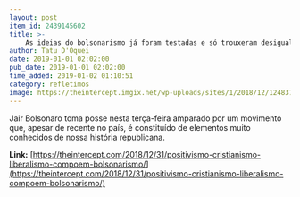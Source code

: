 ```yaml
---
layout: post
item_id: 2439145602
title: >-
    As ideias do bolsonarismo já foram testadas e só trouxeram desigualdade ao Brasil
author: Tatu D'Oquei
date: 2019-01-01 02:02:00
pub_date: 2019-01-01 02:02:00
time_added: 2019-01-02 01:10:51
category: refletimos
image: https://theintercept.imgix.net/wp-uploads/sites/1/2018/12/12483746-high-1545245574.jpeg?auto=compress%2Cformat&q=90&fit=crop&w=1200&h=800
---
```


Jair Bolsonaro toma posse nesta terça-feira amparado por um movimento que, apesar de recente no país, é constituído de elementos muito conhecidos de nossa história republicana.

**Link:** [https://theintercept.com/2018/12/31/positivismo-cristianismo-liberalismo-compoem-bolsonarismo/](https://theintercept.com/2018/12/31/positivismo-cristianismo-liberalismo-compoem-bolsonarismo/)

